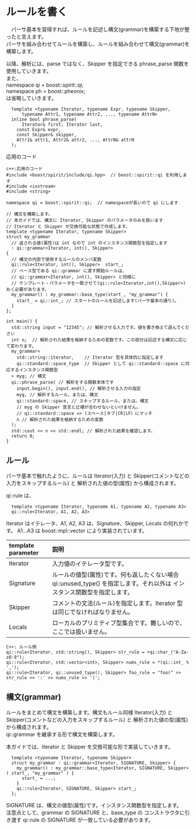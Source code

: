 # ルールを書く

　パーサ基本を習得すれば、ルールを記述し構文(grammar)を構築する下地が整ったと言えます。  
  パーサを組み合わせてルールを構築し、ルールを組み合わせて構文(grammar)を構築します。  
  
  以降、解析には、parse ではなく、Skipper を指定できる phrase_parse 関数を使用していきます。  
  また、  
  namespace qi = boost::spirit::qi;  
  namespace ph = boost::pheonix;  
  は省略していきます。    

```
  template <typename Iterator, typename Expr, typename Skipper,   
      typename Attr1, typename Attr2, ..., typename AttrN>  
  inline bool phrase_parse(  
	  Iterator& first, Iterator last,  
    const Expr& expr,  
    const Skipper& skipper,  
    Attr1& attr1, Attr2& attr2, ..., AttrN& attrN  
  );  
```

応用のコード
```
c++:応用のコード
#include <boost/spirit/include/qi.hpp>  // boost::spirit::qi を利用します
#include <iostream>
#include <string>

namespace qi = boost::spirit::qi;  // namespaceが長いので qi にします

// 構文を構築します。
// 本ガイドでは、構文に Iterator, Skipper のパラメータのみを扱います
// Iterator と Skipper が交換可能な状態で作成します。
template <typename Iterator, typename Skipper>
struct my_grammar 
  // 返される値(属性)は int なので int のインスタンス関数型を指定します 
  : qi::grammar<Iterator, int(), Skipper>
{
  // 構文の内部で使用するルールのメンバ変数
  qi::rule<Iterator, int(), Skipper>  start_;
  // ベース型である qi::grammar に渡す開始ルールは、
  // qi::grammar<Iterator, int(), Skipper> と同様に
  // テンプレート・パラメータを一致させて(qi::rule<Iterator,int(),Skipper>)おく必要があります。
  my_grammar() : my_grammar::base_type(start_, "my_grammar") {
    start_ = qi::int_; // スタートのルールを記述します(パーサ基本の通り)。
  }
};

int main() {
  std::string input = "12345"; // 解析させる入力です。値を書き換えて遊んでください
  int n;  // 解析された結果を格納するための変数です。この部分は記述する構文に応じて変わります。
  my_grammar<
    std::string::iterator,    // Iterator 型を具体的に指定します
    qi::standard::space_type  // Skipper として qi::standard::space に対応するインスタンス関数型
  > myg; // 構文
  qi::phrase_parse( // 解析をする関数本体です
    input.begin(), input.end(), // 解析させる入力の指定 
    myg, // 解析するルール、または、構文
    qi::standard::space, // スキップするルール、または、構文
    // myg の Skipper 宣言と辻褄が合わせないといけません。
    // qi::standard::space => (スペース|タブ|CR|LF）にマッチ
    n // 解析された結果を格納するための変数
  ); 
  std::cout << n << std::endl; // 解析された結果を確認します。
  return 0;
}
```

## ルール

  パーサ基本で触れたように、ルールは Iterator(入力) と Skipper(コメントなどの入力をスキップするルール) と 解析された値の型(属性) から構成されます。

  qi::rule は、  
```
  template <typename Iterator, typename A1, typename A2, typename A3>  
  qi::rule<Iterator, A1, A2, A3>  
```
  Iterator はイテレータ、A1, A2, A3 は、Signature、Skipper, Locals の何れかです。
  A1...A3 は boost::mpl::vector により実装されています。

| template parameter | 説明 |
|:--|:--|
| Iterator | 入力値のイテレータ型です。 |
| Signature | ルールの値型(属性)です。何も返したくない場合 qi::unused_type() を指定します。それ以外は インスタンス関数型を指定します。|
| Skipper | コメントの文法(ルール)を指定します。Iterator 型は同じでなければなりません。|
| Locals | ローカルのプリミティブ型集合です。難しいので、ここでは扱いません。|

```
C++: ルール例
qi::rule<Iterator, std::string(), Skipper> str_rule = +qi:char_("A-Za-z0-9");
qi::rule<Iterator, std::vector<int>, Skipper> nums_rule = *(qi::int_ % ',');
qi::rule<Iterator, qi::unused_type(), Skipper> foo_rule = "foo(" >> str_rule >> ':' >> nums_rule >> ')';
```

## 構文(grammar)

  ルールをまとめて構文を構築します。構文もルール同様 Iterator(入力) と Skipper(コメントなどの入力をスキップするルール) と 解析された値の型(属性) から構成されます。  
  qi::grammar を継承する形で構文を構築します。  

  本ガイドでは、Iterator と Skipper を交換可能な形で実装していきます。  
```
  template <typename Iterator, typename Skipper>
  struct my_grammar : qi::grammar<Iterator, SIGNATURE, Skipper> {
    my_grammar() : my_grammar::base_type<Iterator, SIGNATURE, Skipper>( start_, "my_grammar" ) {
      start_ = ...;
    }
    qi::rule<Iterator, SIGNATURE, Skipper> start_;
  };
```

  SIGNATURE は、構文の値型(属性)です。インスタンス関数型を指定します。  
  注意点として、grammar の SIGNATURE と、base_type の コンストラクタに引き渡す qi::rule の SIGNATURE が一致している必要があります。  



